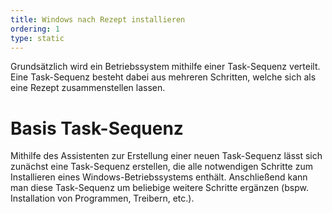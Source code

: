 ```yaml
---
title: Windows nach Rezept installieren
ordering: 1
type: static
---
```


Grundsätzlich wird ein Betriebssystem mithilfe einer Task-Sequenz verteilt. Eine Task-Sequenz besteht dabei aus mehreren Schritten, welche sich als eine Rezept zusammenstellen lassen.

<!--more-->

# Basis Task-Sequenz

Mithilfe des Assistenten zur Erstellung einer neuen Task-Sequenz lässt sich zunächst eine Task-Sequenz erstellen, die alle notwendigen Schritte zum Installieren eines Windows-Betriebssystems enthält. Anschließend kann man diese Task-Sequenz um beliebige weitere Schritte ergänzen (bspw. Installation von Programmen, Treibern, etc.).

